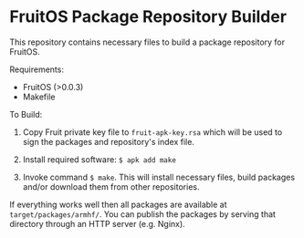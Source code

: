 # FruitOS Package Repository Builder

This repository contains necessary files to build a package
repository for FruitOS.

Requirements:
- FruitOS (>0.0.3)
- Makefile


To Build:

1. Copy Fruit private key file to `fruit-apk-key.rsa` which
   will be used to sign the packages and repository's index
   file.

2. Install required software: `$ apk add make`

2. Invoke command `$ make`. This will install necessary files,
   build packages and/or download them from other repositories.

If everything works well then all packages are available at
`target/packages/armhf/`. You can publish the packages by
serving that directory through an HTTP server (e.g. Nginx).
